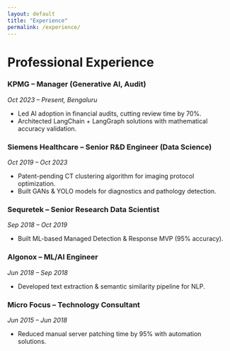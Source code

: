 ```yaml
---
layout: default
title: "Experience"
permalink: /experience/
---
```

# Professional Experience  

### **KPMG – Manager (Generative AI, Audit)**  
*Oct 2023 – Present, Bengaluru*  
- Led AI adoption in financial audits, cutting review time by 70%.  
- Architected LangChain + LangGraph solutions with mathematical accuracy validation.  

### **Siemens Healthcare – Senior R&D Engineer (Data Science)**  
*Oct 2019 – Oct 2023*  
- Patent-pending CT clustering algorithm for imaging protocol optimization.  
- Built GANs & YOLO models for diagnostics and pathology detection.  

### **Sequretek – Senior Research Data Scientist**  
*Sep 2018 – Oct 2019*  
- Built ML-based Managed Detection & Response MVP (95% accuracy).  

### **Algonox – ML/AI Engineer**  
*Jun 2018 – Sep 2018*  
- Developed text extraction & semantic similarity pipeline for NLP.  

### **Micro Focus – Technology Consultant**  
*Jun 2015 – Jun 2018*  
- Reduced manual server patching time by 95% with automation solutions.
